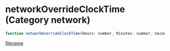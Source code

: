 # networkOverrideClockTime (Category network)

```js
function networkOverrideClockTime(Hours: number, Minutes: number, Seconds: number): void
```

[filename](networkOverrideClockTime_m.md ':include')